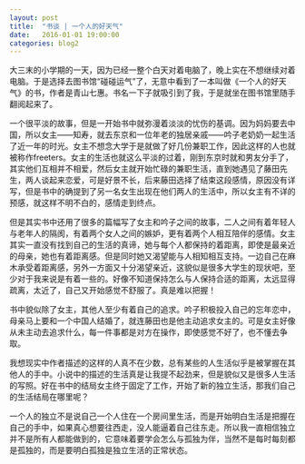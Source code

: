 ```yaml
---
layout: post
title:  "书谈 | 一个人的好天气"
date:   2016-01-01 19:00:00
categories: blog2
---
```

  大三末的小学期的一天，因为已经一整个白天对着电脑了，晚上实在不想继续对着电脑。于是选择去图书馆“碰碰运气”了，无意中看到了一本叫做《一个人的好天气》的书，作者是青山七惠。书名一下子就吸引到了我，于是就坐在图书馆里随手翻阅起来了。

  一个很平淡的故事，但是一开始书中就弥漫着淡淡的忧伤的基调。因为妈妈要去中国，所以女主——知寿，就去东京和一位年老的独居亲戚——吟子老奶奶一起生活了近一年的时光。女主不想念大学于是就做了好几份兼职工作，因此这样的人也就被称作freeters。女主的生活也就这么平淡的过着，刚到东京时就和男友分手了，其实他们互相并不相爱，然后女主就开始忙碌的兼职生活，直到她遇见了藤田先生，两人谈起来恋爱，可是好景不长，后来藤田选择了结束这段感情，原因没有详写，但是书中的确提到了另一名女生出现在他们两人的生活中，所以女主有不详的预感，就这样不明不白的，感情走到终点。

  但是其实书中还用了很多的篇幅写了女主和吟子之间的故事，二人之间有着年轻人与老年人的隔阂，有着两个女人之间的嫉妒，更有着两个人相互陪伴的感情。女主其实一直没有找到自己的生活的真谛，她与每个人都保持的着距离，即使是最亲近的母亲，她也有着距离感。但是同时她又渴望能与人相知相互支持。一边自己在麻木承受着距离感，另外一方面又十分渴望亲近，这貌似是很多大学生的现状吧，至少对于我来说是有着一些的。好像不知道保持怎么与人保持合适的距离，太远显得疏离，太近了，自己又开始感觉不舒服了。真是难以把握！

  书中貌似除了女主，其他人至少有着自己的追求。吟子积极投入自己的忘年恋中，母亲马上要和一个中国人结婚了，就连藤田也是他主动追求女主的。可是女主好像从未主动去追求什么，每一件事都是对方在操作，即使感觉不好了，也不懂去争取。

  我想现实中作者描述的这样的人真不在少数，总有某些的人生活似乎是被掌握在其他人的手中。小说中的描述的生活真是让我提不起劲来，但是貌似又是很多人生活的写照。好在书中的结局女主终于固定了工作，开始了新的独立生活，那我们自己的生活结局在哪里呢？ 

  一个人的独立不是说自己一个人住在一个房间里生活，而是开始明白生活是把握在自己的手中，如果真心想要往西走，没人能逼着自己往东走。所以我一直相信独立并不是所有人都能做到的，它意味着要学会怎么与孤独为伴，当然不是每时每刻都是孤独的，而是要明白孤独是独立生活的正常状态。